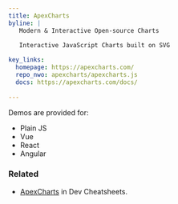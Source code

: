 ```yaml
---
title: ApexCharts
byline: |
   Modern & Interactive Open-source Charts
   
   Interactive JavaScript Charts built on SVG 

key_links:
  homepage: https://apexcharts.com/
  repo_nwo: apexcharts/apexcharts.js
  docs: https://apexcharts.com/docs/
  
---
```



Demos are provided for:

- Plain JS
- Vue
- React
- Angular


### Related

- [ApexCharts](https://michaelcurrin.github.io/dev-cheatsheets/cheatsheets/javascript/packages/dataviz/apex-charts) in Dev Cheatsheets.
